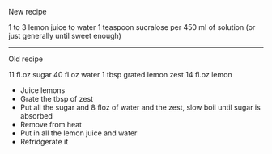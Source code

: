 New recipe

1 to 3 lemon juice to water
1 teaspoon sucralose per 450 ml of solution (or just generally until sweet enough)

---
Old recipe

11 fl.oz sugar
40 fl.oz water
1 tbsp grated lemon zest
14 fl.oz lemon


* Juice lemons
* Grate the tbsp of zest
* Put all the sugar and 8 floz of water and the zest, slow boil until sugar is absorbed
* Remove from heat
* Put in all the lemon juice and water
* Refridgerate it